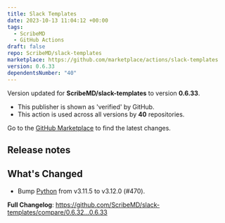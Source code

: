 ```yaml
---
title: Slack Templates
date: 2023-10-13 11:04:12 +00:00
tags:
  - ScribeMD
  - GitHub Actions
draft: false
repo: ScribeMD/slack-templates
marketplace: https://github.com/marketplace/actions/slack-templates
version: 0.6.33
dependentsNumber: "40"
---
```



Version updated for **ScribeMD/slack-templates** to version **0.6.33**.
- This publisher is shown as 'verified' by GitHub.
- This action is used across all versions by **40** repositories.

Go to the [GitHub Marketplace](https://github.com/marketplace/actions/slack-templates) to find the latest changes.

## Release notes

## What's Changed
- Bump [Python](https://www.python.org/) from v3.11.5 to v3.12.0 (#470).

**Full Changelog**: https://github.com/ScribeMD/slack-templates/compare/0.6.32...0.6.33
